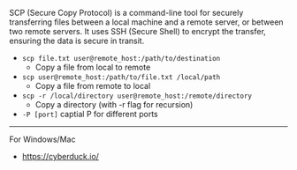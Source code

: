SCP (Secure Copy Protocol) is a command-line tool for securely transferring files between a local machine and a remote server, or between two remote servers. It uses SSH (Secure Shell) to encrypt the transfer, ensuring the data is secure in transit.

- `scp file.txt user@remote_host:/path/to/destination`
  - Copy a file from local to remote
- `scp user@remote_host:/path/to/file.txt /local/path`
  - Copy a file from remote to local
- `scp -r /local/directory user@remote_host:/remote/directory`
  - Copy a directory (with -r flag for recursion)
- `-P [port]` captial P for different ports
___
For Windows/Mac
- https://cyberduck.io/
